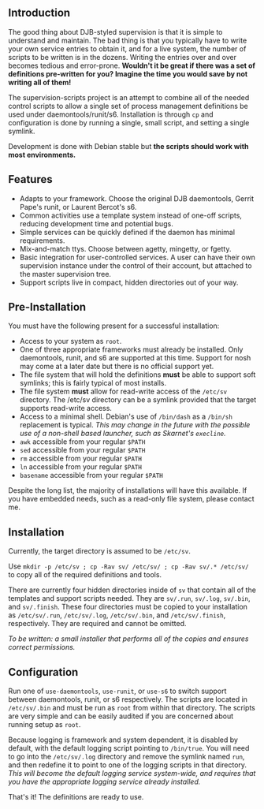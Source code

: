 ## Introduction #

The good thing about DJB-styled supervision is that it is simple to understand and maintain.  The bad thing is that you typically have to write your own service entries to obtain it, and for a live system, the number of scripts to be written is in the dozens.  Writing the entries over and over becomes tedious and error-prone.  **Wouldn't it be great if there was a set of definitions pre-written for you?  Imagine the time you would save by not writing all of them!**

The supervision-scripts project is an attempt to combine all of the needed control scripts to allow a single set of process management definitions be used under daemontools/runit/s6.  Installation is through `cp` and configuration is done by running a single, small script, and setting a single symlink.

Development is done with Debian stable but **the scripts should work with most environments.**

## Features #
* Adapts to your framework.  Choose the original DJB daemontools, Gerrit Pape's runit, or Laurent Bercot's s6.
* Common activities use a template system instead of one-off scripts, reducing development time and potential bugs.
* Simple services can be quickly defined if the daemon has minimal requirements.
* Mix-and-match ttys.  Choose between agetty, mingetty, or fgetty.
* Basic integration for user-controlled services.  A user can have their own supervision instance under the control of their account, but attached to the master supervision tree.
* Support scripts live in compact, hidden directories out of your way.

## Pre-Installation #
You must have the following present for a successful installation:

* Access to your system as `root`.
* One of three appropriate frameworks must already be installed.  Only daemontools, runit, and s6 are supported at this time.  Support for nosh may come at a later date but there is no official support yet.
* The file system that will hold the definitions **must** be able to support soft symlinks; this is fairly typical of most installs.
* The file system **must** allow for read-write access of the `/etc/sv` directory.  The /etc/sv directory can be a symlink provided that the target supports read-write access.
* Access to a minimal shell.  Debian's use of `/bin/dash` as a `/bin/sh` replacement is typical.  *This may change in the future with the possible use of a non-shell based launcher, such as Skarnet's `execline`.*
* `awk` accessible from your regular `$PATH`
* `sed` accessible from your regular `$PATH`
* `rm` accessible from your regular `$PATH`
* `ln` accessible from your regular `$PATH`
* `basename` accessible from your regular `$PATH`

Despite the long list, the majority of installations will have this available.  If you have embedded needs, such as a read-only file system, please contact me.

## Installation

Currently, the target directory is assumed to be `/etc/sv`.

Use `mkdir -p /etc/sv ; cp -Rav sv/ /etc/sv/ ; cp -Rav sv/.* /etc/sv/` to copy all of the required definitions and tools.

There are currently four hidden directories inside of `sv` that contain all of the templates and support scripts needed.  They are `sv/.run`, `sv/.log`, `sv/.bin`, and `sv/.finish`.  These four directories must be copied to your installation as `/etc/sv/.run`, `/etc/sv/.log`, `/etc/sv/.bin`, and `/etc/sv/.finish`, respectively.  They are required and cannot be omitted.

*To be written: a small installer that performs all of the copies and ensures correct permissions.*

## Configuration

Run one of `use-daemontools`, `use-runit`, or `use-s6` to switch support between daemontools, runit, or s6 respectively.  The scripts are located in `/etc/sv/.bin` and must be run as `root` from within that directory.  The scripts are very simple and can be easily audited if you are concerned about running setup as `root`.

Because logging is framework and system dependent, it is disabled by default, with the default logging script pointing to `/bin/true`.  You will need to go into the `/etc/sv/.log` directory and remove the symlink named `run`, and then redefine it to point to one of the logging scripts in that directory.  *This will become the default logging service system-wide, and requires that you have the appropriate logging service already installed.* 

That's it!  The definitions are ready to use.
